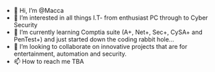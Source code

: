 - 👋 Hi, I’m @Macca
- 👀 I’m interested in all things I.T- from enthusiast PC through to Cyber Security 
- 🌱 I’m currently learning Comptia suite (A+, Net+, Sec+, CySA+ and PenTest+) and just started down the coding rabbit hole...
- 💞️ I’m looking to collaborate on innovative projects that are for entertainment, automation and security.
- 📫 How to reach me TBA


